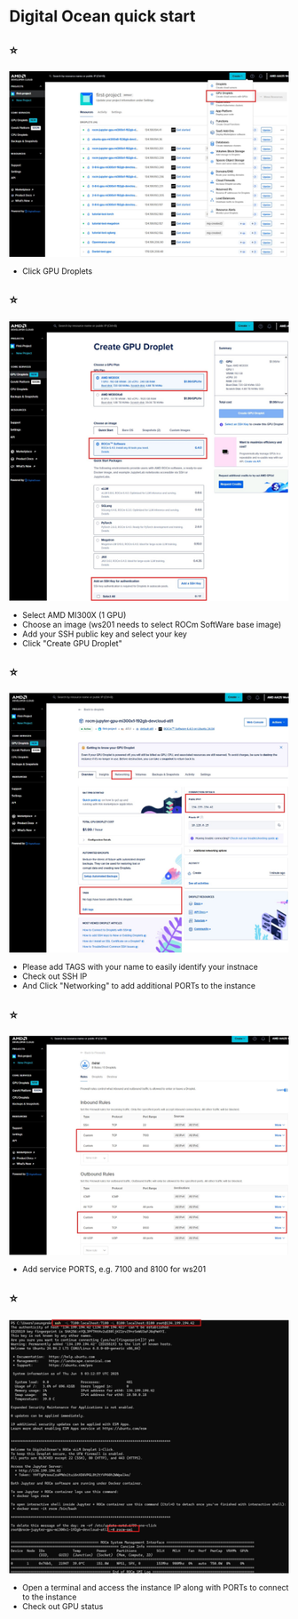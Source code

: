 # Digital Ocean quick start
 
## ⭐
![DO_1](./assets/DO_1.jpg)
 - Click GPU Droplets

## ⭐
![DO_2](./assets/DO_2.jpg)
- Select AMD MI300X (1 GPU)
- Choose an image (ws201 needs to select ROCm SoftWare base image)
- Add your SSH public key and select your key
- Click "Create GPU Droplet"

## ⭐
![DO_3](./assets/DO_3.jpg)
- Please add TAGS with your name to easily identify your instnace
- Check out SSH IP
- And Click "Networking" to add additional PORTs to the instance

## ⭐
![DO_4](./assets/DO_4.jpg)
- Add service PORTS, e.g. 7100 and 8100 for ws201

## ⭐
![DO_5](./assets/DO_5.jpg)
- Open a terminal and access the instance IP along with PORTs to connect to the instance
- Check out GPU status
